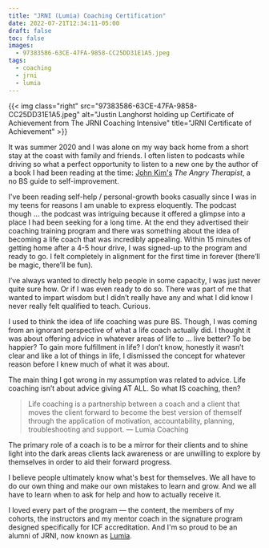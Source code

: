 ```yaml
---
title: "JRNI (Lumia) Coaching Certification"
date: 2022-07-21T12:34:11-05:00
draft: false
toc: false
images:
  - 97383586-63CE-47FA-9858-CC25DD31E1A5.jpeg  
tags: 
  - coaching
  - jrni
  - lumia
---
```


{{< img class="right" src="97383586-63CE-47FA-9858-CC25DD31E1A5.jpeg" alt="Justin Langhorst holding up Certificate of Achievement from The JRNI Coaching Intensive" title="JRNI Certificate of Achievement" >}}

It was summer 2020 and I was alone on my way back home from a short stay at the coast with family and friends. I often listen to podcasts while driving so what a perfect opportunity to listen to a new one by the author of a book I had been reading at the time: [John Kim's](https://www.theangrytherapist.com) *The Angry Therapist*, a no BS guide to self-improvement.

I've been reading self-help / personal-growth books casually since I was in my teens for reasons I am unable to express eloquently. The podcast though ... the podcast was intriguing because it offered a glimpse into a place I had been seeking for a long time. At the end they advertised their coaching training program and there was something about the idea of becoming a life coach that was incredibly appealing. Within 15 minutes of getting home after a 4-5 hour drive, I was signed-up to the program and ready to go. I felt completely in alignment for the first time in forever (there’ll be magic, there’ll be fun).

I’ve always wanted to directly help people in some capacity, I was just never quite sure how. Or if I was even ready to do so. There was part of me that wanted to impart wisdom but I didn’t really have any and what I did know I never really felt qualified to teach. Curious.

I used to think the idea of life coaching was pure BS. Though, I was coming from an ignorant perspective of what a life coach actually did. I thought it was about offering advice in whatever areas of life to … live better? To be happier? To gain more fulfillment in life? I don’t know, honestly it wasn’t clear and like a lot of things in life, I dismissed the concept for whatever reason before I knew much of what it was about.

The main thing I got wrong in my assumption was related to advice. Life coaching isn’t about advice giving AT ALL. So what IS coaching, then?

> Life coaching is a partnership between a coach and a client that moves the client forward to become the best version of themself through the application of motivation, accountability, planning, troubleshooting and support. — Lumia Coaching

The primary role of a coach is to be a mirror for their clients and to shine light into the dark areas clients lack awareness or are unwilling to explore by themselves in order to aid their forward progress.

I believe people ultimately know what's best for themselves. We all have to do our own thing and make our own mistakes to learn and grow. And we all have to learn when to ask for help and how to actually receive it.

I loved every part of the program — the content, the members of my cohorts, the instructors and my mentor coach in the signature program designed specifically for ICF accreditation. And I'm so proud to be an alumni of JRNI, now known as [Lumia](https://www.lumiacoaching.com).
